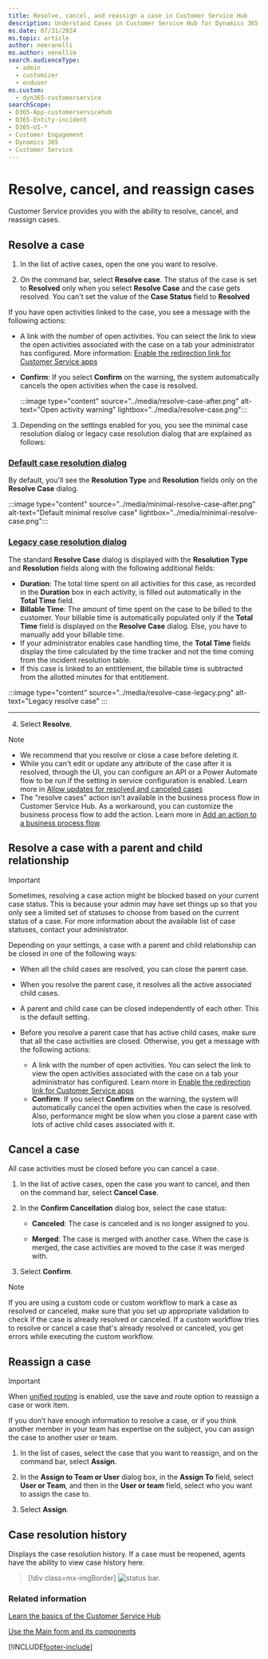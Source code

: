 ```yaml
---
title: Resolve, cancel, and reassign a case in Customer Service Hub 
description: Understand Cases in Customer Service Hub for Dynamics 365 Customer Service.
ms.date: 07/31/2024
ms.topic: article
author: neeranelli
ms.author: nenellim
search.audienceType: 
  - admin
  - customizer
  - enduser
ms.custom: 
  - dyn365-customerservice
searchScope:
- D365-App-customerservicehub
- D365-Entity-incident
- D365-UI-*
- Customer Engagement
- Dynamics 365
- Customer Service
---
```


# Resolve, cancel, and reassign cases

Customer Service provides you with the ability to resolve, cancel, and reassign cases. 

## Resolve a case  

1. In the list of active cases, open the one you want to resolve.  

2. On the command bar, select **Resolve case**. The status of the case is set to **Resolved** only when you select **Resolve Case** and the case gets resolved. You can't set the value of the **Case Status** field to **Resolved**

  If you have open activities linked to the case, you see a message with the following actions:
  - A link with the number of open activities. You can select the link to view the open activities associated with the case on a tab your administrator has configured. More information: [Enable the redirection link for Customer Service apps](../administer/add-enhanced-case-management.md#redirect-users-to-a-specific-tab-to-close-the-open-activities-for-a-case)
  - **Confirm**: If you select **Confirm** on the warning, the system automatically cancels the open activities when the case is resolved.
  
      :::image type="content" source="../media/resolve-case-after.png" alt-text="Open activity warning" lightbox="../media/resolve-case.png":::
  
3. Depending on the settings enabled for you, you see the minimal case resolution dialog or legacy case resolution dialog that are explained as follows:

 ### [Default case resolution dialog](#tab/defaultcaseresolutionform)

 By default, you'll see the **Resolution Type** and **Resolution** fields only on the **Resolve Case** dialog.

  :::image type="content" source="../media/minimal-resolve-case-after.png" alt-text="Default minimal resolve case" lightbox="../media/minimal-resolve-case.png"::: 

 ### [Legacy case resolution dialog](#tab/lagacycaseresolutiondialog)
    
 The standard **Resolve Case** dialog is displayed with the **Resolution Type** and **Resolution** fields along with the following additional fields:

   - **Duration**: The total time spent on all activities for this case, as recorded in the **Duration** box in each activity, is filled out automatically in the **Total Time** field.  
   - **Billable Time**: The amount of time spent on the case to be billed to the customer. Your billable time is automatically populated only if the **Total Time** field is displayed on the **Resolve Case** dialog. Else, you have to manually add your billable time.
   - If your administrator enables case handling time, the **Total Time** fields display the time calculated by the time tracker and not the time coming from the incident resolution table.
   - If this case is linked to an entitlement, the billable time is subtracted from the allotted minutes for that entitlement.
         
   :::image type="content" source="../media/resolve-case-legacy.png" alt-text="Legacy resolve case" :::

   ---
4.  Select **Resolve**.

> [!NOTE]
> - We recommend that you resolve or close a case before deleting it. 
> - While you can't edit or update any attribute of the case after it is resolved, through the UI, you can configure an API or a Power Automate flow to be run if the setting in service configuration is enabled. Learn more in [Allow updates for resolved and canceled cases](../administer/update-resolved-canceled-cases.md)
> - The "resolve cases" action isn't available in the business process flow in Customer Service Hub. As a workaround, you can customize the business process flow to add the action. Learn more in [Add an action to a business process flow](/power-automate/create-business-process-flow#add-an-on-demand-action-to-a-business-process-flow).

## Resolve a case with a parent and child relationship  

> [!IMPORTANT]
>
> Sometimes, resolving a case action might be blocked based on your current case status. This is because your admin may have set things up so that you only see a limited set of statuses to choose from based on the current status of a case. For more information about the available list of case statuses, contact your administrator.  

 Depending on your settings, a case with a parent and child relationship can be closed in one of the following ways:  

- When all the child cases are resolved, you can close the parent case.  

- When you resolve the parent case, it resolves all the active associated child cases.  

- A parent and child case can be closed independently of each other. This is the default setting.
- Before you resolve a parent case that has active child cases, make sure that all the case activities are closed. Otherwise, you get a message with the following actions:
   - A link with the number of open activities. You can select the link to view the open activities associated with the case on a tab your administrator has configured. Learn more in [Enable the redirection link for Customer Service apps](../administer/add-enhanced-case-management.md)
   - **Confirm**: If you select **Confirm** on the warning, the system will automatically cancel the open activities when the case is resolved. Also, performance might be slow when you close a parent case with lots of active child cases associated with it. 
 
## Cancel a case

 All case activities must be closed before you can cancel a case.  

1. In the list of active cases, open the case you want to cancel, and then on the command bar, select **Cancel Case**.  

2. In the **Confirm Cancellation** dialog box, select the case status:  

    - **Canceled**: The case is canceled and is no longer assigned to you.  

    - **Merged**: The case is merged with another case. When the case is merged, the case activities are moved to the case it was merged with.  

3. Select **Confirm**.  

> [!NOTE]
> If you are using a custom code or custom workflow to mark a case as resolved or canceled, make sure that you set up appropriate validation to check if the case is already resolved or canceled. If a custom workflow tries to resolve or cancel a case that's already resolved or canceled, you get errors while executing the custom workflow.

## Reassign a case

> [!IMPORTANT]
> When [unified routing](../administer/overview-unified-routing.md) is enabled, use the save and route option to reassign a case or work item.

If you don’t have enough information to resolve a case, or if you think another member in your team has expertise on the subject, you can assign the case to another user or team.  

1. In the list of cases, select the case that you want to reassign, and on the command bar, select **Assign**.  

2. In the **Assign to Team or User** dialog box, in the **Assign To** field, select **User or Team**, and then in the **User or team** field, select who you want to assign the case to.  

3. Select **Assign**. 

## Case resolution history

Displays the case resolution history. If a case must be reopened, agents have the ability to view case history here.

  > [!div class=mx-imgBorder]
  > ![status bar.](../media/case_resolution_16.png "status bar")

### Related information

[Learn the basics of the Customer Service Hub](../implement/customer-service-hub-user-guide-basics.md)

[Use the Main form and its components](../../customerengagement/on-premises/customize/use-main-form-and-components.md)
  


[!INCLUDE[footer-include](../../includes/footer-banner.md)]
